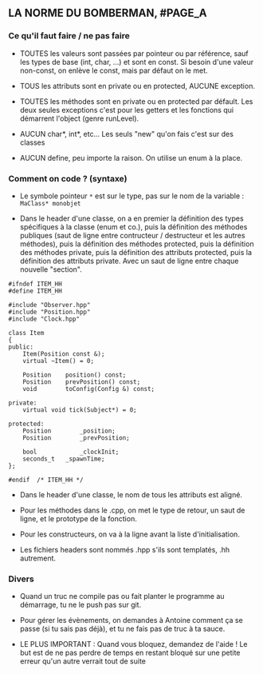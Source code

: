 

## LA NORME DU BOMBERMAN, #PAGE_A


### Ce qu'il faut faire / ne pas faire

- TOUTES les valeurs sont passées par pointeur ou par référence, sauf les types de base (int, char, ...) et sont en const.
  Si besoin d'une valeur non-const, on enlève le const, mais par défaut on le met.

- TOUS les attributs sont en private ou en protected, AUCUNE exception.

- TOUTES les méthodes sont en private ou en protected par défault. Les deux seules exceptions c'est pour les getters et
  les fonctions qui démarrent l'object (genre runLevel).

- AUCUN char*, int*, etc... Les seuls "new" qu'on fais c'est sur des classes

- AUCUN define, peu importe la raison. On utilise un enum à la place.


### Comment on code ? (syntaxe)

- Le symbole pointeur `*` est sur le type, pas sur le nom de la variable : `MaClass* monobjet`

- Dans le header d'une classe, on a en premier la définition des types spécifiques à la classe (enum et co.),
  puis la définition des méthodes publiques (saut de ligne entre contructeur / destructeur et les autres méthodes),
  puis la définition des méthodes protected,
  puis la définition des méthodes private,
  puis la définition des attributs protected,
  puis la définition des attributs private.
  Avec un saut de ligne entre chaque nouvelle "section".

```
#ifndef ITEM_HH
#define	ITEM_HH

#include "Observer.hpp"
#include "Position.hpp"
#include "Clock.hpp"

class Item
{
public:
	Item(Position const &);
	virtual ~Item() = 0;

	Position	position() const;
	Position	prevPosition() const;
	void		toConfig(Config &) const;

private:
	virtual void tick(Subject*) = 0;

protected:
	Position		_position;
	Position		_prevPosition;

	bool			_clockInit;
	seconds_t	_spawnTime;
};

#endif	/* ITEM_HH */
```

- Dans le header d'une classe, le nom de tous les attributs est aligné.

- Pour les méthodes dans le .cpp, on met le type de retour, un saut de ligne, et le prototype de la fonction.

- Pour les constructeurs, on va à la ligne avant la liste d'initialisation.

- Les fichiers headers sont nommés .hpp s'ils sont templatés, .hh autrement.


### Divers

- Quand un truc ne compile pas ou fait planter le programme au démarrage, tu ne le push pas sur git.

- Pour gérer les évènements, on demandes à Antoine comment ça se passe (si tu sais pas déjà), et tu ne fais pas de truc à ta sauce.

- LE PLUS IMPORTANT : Quand vous bloquez, demandez de l'aide ! Le but est de ne pas perdre de temps en restant bloqué sur une petite erreur qu'un autre verrait tout de suite

